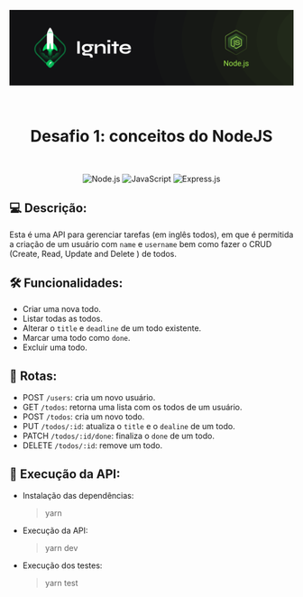 <p align="center">
  <img src=".github/capa-ignite-nodejs.png" alt="Ignite Node.js">
</p>

<br>

<h1 align="center">
  Desafio 1: conceitos do NodeJS
</h1>

<br>

<p align="center">
  <img src="https://img.shields.io/badge/Node.js-339933?style=for-the-badge&logo=nodedotjs&logoColor=white" alt="Node.js">
  <img src="https://img.shields.io/badge/JavaScript-323330?style=for-the-badge&logo=javascript&logoColor=F7DF1E" alt="JavaScript">
  <img src="https://img.shields.io/badge/Express.js-000000?style=for-the-badge&logo=express&logoColor=white" alt="Express.js">
</p>

## :computer: Descrição:
Esta é uma API para gerenciar tarefas (em inglês todos), em que é permitida a criação de um usuário com `name` e `username` bem como fazer o CRUD (Create, Read, Update and Delete ) de todos.

## :hammer_and_wrench: Funcionalidades:
- Criar uma nova todo.
- Listar todas as todos.
- Alterar o `title` e `deadline` de um todo existente.
- Marcar uma todo como `done`.
- Excluir uma todo.

## :link: Rotas:
- POST `/users`: cria um novo usuário.
- GET `/todos`: retorna uma lista com os todos de um usuário.
- POST `/todos`: cria um novo todo.
- PUT `/todos/:id`: atualiza o `title` e o `dealine` de um todo.
- PATCH `/todos/:id/done`: finaliza o `done` de um todo.
- DELETE `/todos/:id`: remove um todo.

## :memo: Execução da API:
- Instalação das dependências:
  > yarn

- Execução da API:
  > yarn dev

- Execução dos testes:
  > yarn test
